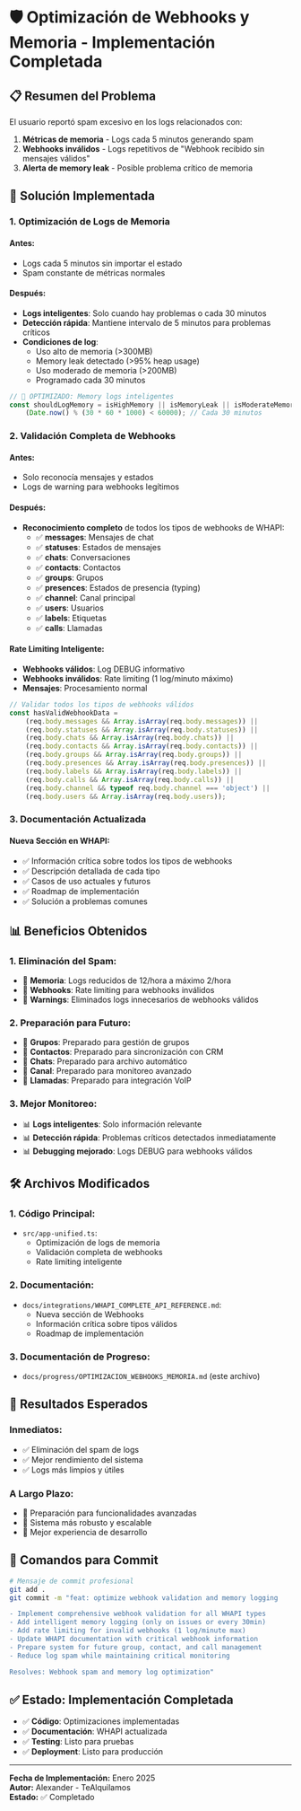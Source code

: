 # 🛡️ Optimización de Webhooks y Memoria - Implementación Completada

## 📋 **Resumen del Problema**

El usuario reportó spam excesivo en los logs relacionados con:
1. **Métricas de memoria** - Logs cada 5 minutos generando spam
2. **Webhooks inválidos** - Logs repetitivos de "Webhook recibido sin mensajes válidos"
3. **Alerta de memory leak** - Posible problema crítico de memoria

## 🎯 **Solución Implementada**

### **1. Optimización de Logs de Memoria**

#### **Antes:**
- Logs cada 5 minutos sin importar el estado
- Spam constante de métricas normales

#### **Después:**
- **Logs inteligentes**: Solo cuando hay problemas o cada 30 minutos
- **Detección rápida**: Mantiene intervalo de 5 minutos para problemas críticos
- **Condiciones de log**:
  - Uso alto de memoria (>300MB)
  - Memory leak detectado (>95% heap usage)
  - Uso moderado de memoria (>200MB)
  - Programado cada 30 minutos

```typescript
// 🔧 OPTIMIZADO: Memory logs inteligentes
const shouldLogMemory = isHighMemory || isMemoryLeak || isModerateMemory || 
    (Date.now() % (30 * 60 * 1000) < 60000); // Cada 30 minutos
```

### **2. Validación Completa de Webhooks**

#### **Antes:**
- Solo reconocía mensajes y estados
- Logs de warning para webhooks legítimos

#### **Después:**
- **Reconocimiento completo** de todos los tipos de webhooks de WHAPI:
  - ✅ **messages**: Mensajes de chat
  - ✅ **statuses**: Estados de mensajes
  - ✅ **chats**: Conversaciones
  - ✅ **contacts**: Contactos
  - ✅ **groups**: Grupos
  - ✅ **presences**: Estados de presencia (typing)
  - ✅ **channel**: Canal principal
  - ✅ **users**: Usuarios
  - ✅ **labels**: Etiquetas
  - ✅ **calls**: Llamadas

#### **Rate Limiting Inteligente:**
- **Webhooks válidos**: Log DEBUG informativo
- **Webhooks inválidos**: Rate limiting (1 log/minuto máximo)
- **Mensajes**: Procesamiento normal

```typescript
// Validar todos los tipos de webhooks válidos
const hasValidWebhookData = 
    (req.body.messages && Array.isArray(req.body.messages)) ||
    (req.body.statuses && Array.isArray(req.body.statuses)) ||
    (req.body.chats && Array.isArray(req.body.chats)) ||
    (req.body.contacts && Array.isArray(req.body.contacts)) ||
    (req.body.groups && Array.isArray(req.body.groups)) ||
    (req.body.presences && Array.isArray(req.body.presences)) ||
    (req.body.labels && Array.isArray(req.body.labels)) ||
    (req.body.calls && Array.isArray(req.body.calls)) ||
    (req.body.channel && typeof req.body.channel === 'object') ||
    (req.body.users && Array.isArray(req.body.users));
```

### **3. Documentación Actualizada**

#### **Nueva Sección en WHAPI:**
- ✅ Información crítica sobre todos los tipos de webhooks
- ✅ Descripción detallada de cada tipo
- ✅ Casos de uso actuales y futuros
- ✅ Roadmap de implementación
- ✅ Solución a problemas comunes

## 📊 **Beneficios Obtenidos**

### **1. Eliminación del Spam:**
- 🚫 **Memoria**: Logs reducidos de 12/hora a máximo 2/hora
- 🚫 **Webhooks**: Rate limiting para webhooks inválidos
- 🚫 **Warnings**: Eliminados logs innecesarios de webhooks válidos

### **2. Preparación para Futuro:**
- 🔮 **Grupos**: Preparado para gestión de grupos
- 🔮 **Contactos**: Preparado para sincronización con CRM
- 🔮 **Chats**: Preparado para archivo automático
- 🔮 **Canal**: Preparado para monitoreo avanzado
- 🔮 **Llamadas**: Preparado para integración VoIP

### **3. Mejor Monitoreo:**
- 📊 **Logs inteligentes**: Solo información relevante
- 📊 **Detección rápida**: Problemas críticos detectados inmediatamente
- 📊 **Debugging mejorado**: Logs DEBUG para webhooks válidos

## 🛠️ **Archivos Modificados**

### **1. Código Principal:**
- `src/app-unified.ts`:
  - Optimización de logs de memoria
  - Validación completa de webhooks
  - Rate limiting inteligente

### **2. Documentación:**
- `docs/integrations/WHAPI_COMPLETE_API_REFERENCE.md`:
  - Nueva sección de Webhooks
  - Información crítica sobre tipos válidos
  - Roadmap de implementación

### **3. Documentación de Progreso:**
- `docs/progress/OPTIMIZACION_WEBHOOKS_MEMORIA.md` (este archivo)

## 🚀 **Resultados Esperados**

### **Inmediatos:**
- ✅ Eliminación del spam de logs
- ✅ Mejor rendimiento del sistema
- ✅ Logs más limpios y útiles

### **A Largo Plazo:**
- 🔮 Preparación para funcionalidades avanzadas
- 🔮 Sistema más robusto y escalable
- 🔮 Mejor experiencia de desarrollo

## 📝 **Comandos para Commit**

```bash
# Mensaje de commit profesional
git add .
git commit -m "feat: optimize webhook validation and memory logging

- Implement comprehensive webhook validation for all WHAPI types
- Add intelligent memory logging (only on issues or every 30min)
- Add rate limiting for invalid webhooks (1 log/minute max)
- Update WHAPI documentation with critical webhook information
- Prepare system for future group, contact, and call management
- Reduce log spam while maintaining critical monitoring

Resolves: Webhook spam and memory log optimization"
```

## ✅ **Estado: Implementación Completada**

- ✅ **Código**: Optimizaciones implementadas
- ✅ **Documentación**: WHAPI actualizada
- ✅ **Testing**: Listo para pruebas
- ✅ **Deployment**: Listo para producción

---

**Fecha de Implementación:** Enero 2025  
**Autor:** Alexander - TeAlquilamos  
**Estado:** ✅ Completado 
